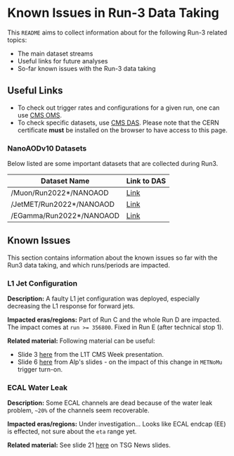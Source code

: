 # Known Issues in Run-3 Data Taking

This `README` aims to collect information about for the following Run-3 related topics:

* The main dataset streams
* Useful links for future analyses
* So-far known issues with the Run-3 data taking

## Useful Links

* To check out trigger rates and configurations for a given run, one can use [CMS OMS](https://cmsoms.cern.ch/).
* To check specific datasets, use [CMS DAS](https://cmsweb.cern.ch/das/). Please note that the CERN certificate **must** be installed on the browser to have access to this page.

### NanoAODv10 Datasets

Below listed are some important datasets that are collected during Run3.

| Dataset Name | Link to DAS |
| ------------ | ----------- |
| /Muon/Run2022*/NANOAOD   | [Link](https://cmsweb.cern.ch/das/request?view=list&limit=50&instance=prod%2Fglobal&input=%2FMuon%2FRun2022*PromptNanoAODv10*%2FNANOAOD) |
| /JetMET/Run2022*/NANOAOD | [Link](https://cmsweb.cern.ch/das/request?view=list&limit=50&instance=prod%2Fglobal&input=%2FJetMET%2FRun2022*PromptNanoAODv10*%2FNANOAOD) |
| /EGamma/Run2022*/NANOAOD | [Link](https://cmsweb.cern.ch/das/request?view=list&limit=50&instance=prod%2Fglobal&input=%2F*EGamma*%2FRun2022*PromptNanoAODv10*%2FNANOAOD) |

## Known Issues

This section contains information about the known issues so far with the Run3 data taking, and which runs/periods are impacted.

### L1 Jet Configuration

**Description:** A faulty L1 jet configuration was deployed, especially decreasing the L1 response for forward jets.

**Impacted eras/regions:** Part of Run C and the whole Run D are impacted. The impact comes at `run >= 356800`. Fixed in Run E (after technical stop 1).

**Related material:** Following material can be useful:
* Slide 3 [here](https://indico.cern.ch/event/1197207/contributions/5034015/attachments/2512246/4318492/2022_09_20_L1DPG_News_CMSWeek.pdf) from the L1T CMS Week presentation.
* Slide 6 [here](https://indico.cern.ch/event/1203893/contributions/5062364/attachments/2514421/4322539/2022-09-22_met_trig.pdf) from Alp's slides - on the impact of this change in `METNoMu` trigger turn-on.

### ECAL Water Leak

**Description:** Some ECAL channels are dead because of the water leak problem, `~20%` of the channels seem recoverable. 

**Impacted eras/regions:** Under investigation... Looks like ECAL endcap (EE) is effected, not sure about the `eta` range yet.

**Related material:** See slide 21 [here](https://indico.cern.ch/event/1204199/contributions/5064037/attachments/2522564/4337794/TSG_Weekly_05Oct22.pdf) on TSG News slides.
